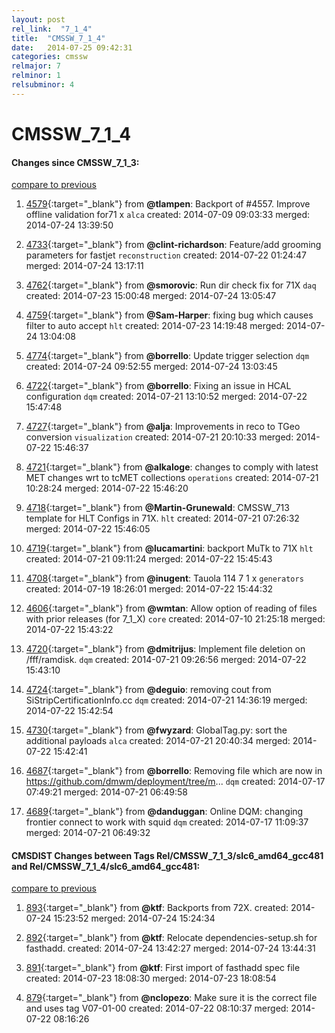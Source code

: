 ```yaml
---
layout: post
rel_link:  "7_1_4"
title:  "CMSSW_7_1_4"
date:   2014-07-25 09:42:31
categories: cmssw
relmajor: 7
relminor: 1
relsubminor: 4
---
```


# CMSSW_7_1_4
#### Changes since CMSSW_7_1_3:

[compare to previous](https://github.com/cms-sw/cmssw/compare/CMSSW_7_1_3...CMSSW_7_1_4)



1. [4579](http://github.com/cms-sw/cmssw/pull/4579){:target="_blank"}  from **@tlampen**: Backport of #4557. Improve offline validation for71 x `alca`  created: 2014-07-09 09:03:33 merged: 2014-07-24 13:39:50

2. [4733](http://github.com/cms-sw/cmssw/pull/4733){:target="_blank"}  from **@clint-richardson**: Feature/add grooming parameters for fastjet `reconstruction`  created: 2014-07-22 01:24:47 merged: 2014-07-24 13:17:11

3. [4762](http://github.com/cms-sw/cmssw/pull/4762){:target="_blank"}  from **@smorovic**: Run dir check fix for 71X `daq`  created: 2014-07-23 15:00:48 merged: 2014-07-24 13:05:47

4. [4759](http://github.com/cms-sw/cmssw/pull/4759){:target="_blank"}  from **@Sam-Harper**: fixing bug which causes filter to auto accept `hlt`  created: 2014-07-23 14:19:48 merged: 2014-07-24 13:04:08

5. [4774](http://github.com/cms-sw/cmssw/pull/4774){:target="_blank"}  from **@borrello**: Update trigger selection `dqm`  created: 2014-07-24 09:52:55 merged: 2014-07-24 13:03:45

6. [4722](http://github.com/cms-sw/cmssw/pull/4722){:target="_blank"}  from **@borrello**: Fixing an issue in HCAL configuration `dqm`  created: 2014-07-21 13:10:52 merged: 2014-07-22 15:47:48

7. [4727](http://github.com/cms-sw/cmssw/pull/4727){:target="_blank"}  from **@alja**: Improvements in reco to TGeo conversion `visualization`  created: 2014-07-21 20:10:33 merged: 2014-07-22 15:46:37

8. [4721](http://github.com/cms-sw/cmssw/pull/4721){:target="_blank"}  from **@alkaloge**: changes to comply with latest MET changes wrt to tcMET collections `operations`  created: 2014-07-21 10:28:24 merged: 2014-07-22 15:46:20

9. [4718](http://github.com/cms-sw/cmssw/pull/4718){:target="_blank"}  from **@Martin-Grunewald**: CMSSW_713 template for HLT Configs in 71X. `hlt`  created: 2014-07-21 07:26:32 merged: 2014-07-22 15:46:05

10. [4719](http://github.com/cms-sw/cmssw/pull/4719){:target="_blank"}  from **@lucamartini**: backport MuTk to 71X `hlt`  created: 2014-07-21 09:11:24 merged: 2014-07-22 15:45:43

11. [4708](http://github.com/cms-sw/cmssw/pull/4708){:target="_blank"}  from **@inugent**: Tauola 114 7 1 x `generators`  created: 2014-07-19 18:26:01 merged: 2014-07-22 15:44:32

12. [4606](http://github.com/cms-sw/cmssw/pull/4606){:target="_blank"}  from **@wmtan**: Allow option of reading of files with prior releases (for 7_1_X) `core`  created: 2014-07-10 21:25:18 merged: 2014-07-22 15:43:22

13. [4720](http://github.com/cms-sw/cmssw/pull/4720){:target="_blank"}  from **@dmitrijus**: Implement file deletion on /fff/ramdisk. `dqm`  created: 2014-07-21 09:26:56 merged: 2014-07-22 15:43:10

14. [4724](http://github.com/cms-sw/cmssw/pull/4724){:target="_blank"}  from **@deguio**: removing cout from SiStripCertificationInfo.cc `dqm`  created: 2014-07-21 14:36:19 merged: 2014-07-22 15:42:54

15. [4730](http://github.com/cms-sw/cmssw/pull/4730){:target="_blank"}  from **@fwyzard**: GlobalTag.py: sort the additional payloads `alca`  created: 2014-07-21 20:40:34 merged: 2014-07-22 15:42:41

16. [4687](http://github.com/cms-sw/cmssw/pull/4687){:target="_blank"}  from **@borrello**: Removing file which are now in https://github.com/dmwm/deployment/tree/m... `dqm`  created: 2014-07-17 07:49:21 merged: 2014-07-21 06:49:58

17. [4689](http://github.com/cms-sw/cmssw/pull/4689){:target="_blank"}  from **@danduggan**: Online DQM: changing frontier connect to work with squid `dqm`  created: 2014-07-17 11:09:37 merged: 2014-07-21 06:49:32

#### CMSDIST Changes between Tags Rel/CMSSW_7_1_3/slc6_amd64_gcc481 and Rel/CMSSW_7_1_4/slc6_amd64_gcc481:

[compare to previous](https://github.com/cms-sw/cmsdist/compare/Rel/CMSSW_7_1_3/slc6_amd64_gcc481...Rel/CMSSW_7_1_4/slc6_amd64_gcc481)



1. [893](http://github.com/cms-sw/cmsdist/pull/893){:target="_blank"}  from **@ktf**: Backports from 72X. created: 2014-07-24 15:23:52 merged: 2014-07-24 15:24:34

2. [892](http://github.com/cms-sw/cmsdist/pull/892){:target="_blank"}  from **@ktf**: Relocate dependencies-setup.sh for fasthadd. created: 2014-07-24 13:42:27 merged: 2014-07-24 13:44:31

3. [891](http://github.com/cms-sw/cmsdist/pull/891){:target="_blank"}  from **@ktf**: First import of fasthadd spec file created: 2014-07-23 18:08:30 merged: 2014-07-23 18:08:54

4. [879](http://github.com/cms-sw/cmsdist/pull/879){:target="_blank"}  from **@nclopezo**: Make sure it is the correct file and uses tag V07-01-00 created: 2014-07-22 08:10:37 merged: 2014-07-22 08:16:26
